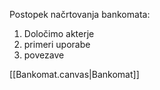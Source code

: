 Postopek načrtovanja bankomata:
1. Določimo akterje
2. primeri uporabe
3. povezave

[[Bankomat.canvas|Bankomat]]

